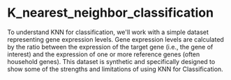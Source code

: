 # K_nearest_neighbor_classification

To understand KNN for classification, we'll work with a simple dataset representing gene expression levels. Gene expression levels are calculated by the ratio between the expression of the target gene (i.e., the gene of interest) and the expression of one or more reference genes (often household genes). This dataset is synthetic and specifically designed to show some of the strengths and limitations of using KNN for Classification.
